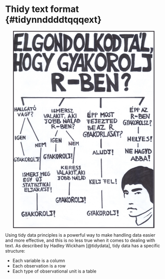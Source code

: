 # Thidy text format {#tidynnddddtqqqext}

<img src="images/ch_04_small.png" width="90%" style="display: block; margin: auto;" />


Using tidy data principles is a powerful way to make handling data easier and more effective, and this is no less true when it comes to dealing with text. As described by Hadley Wickham [@tidydata], tidy data has a specific structure:

* Each variable is a column
* Each observation is a row
* Each type of observational unit is a table

